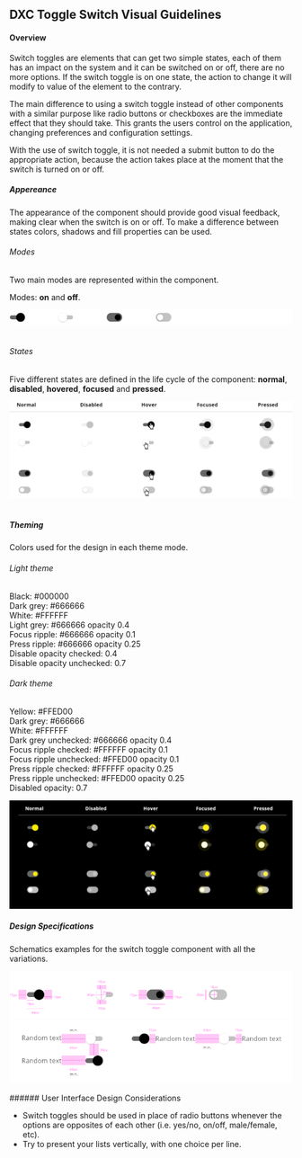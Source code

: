 
## DXC Toggle Switch Visual Guidelines

#### Overview

Switch toggles are elements that can get two simple states, each of them has an impact on the system and it can be switched on or off, there are no more options.
If the switch toggle is on one state, the action to change it will modify to value of the element to the contrary.

The main difference to using a switch toggle instead of other components with a similar purpose like radio buttons or checkboxes are the immediate effect that they should take. This grants the users control on the application, changing preferences and configuration settings.

With the use of switch toggle, it is not needed a submit button to do the appropriate action, because the action takes place at the moment that the switch is turned on or off.

##### *Appereance*

The appearance of the component should provide good visual feedback, making clear when the switch is on or off. To make a difference between states colors, shadows and fill properties can be used.
<br>

###### Modes

Two main modes are represented within the component.

Modes: __on__ and __off__.
<div> <img src="images/switch_modes.png"/></div>
<br>

###### States

Five different states are defined in the life cycle of the component: __normal__, __disabled__, __hovered__, __focused__ and __pressed__.

<div> <img src="images/switch_states.png"/></div>
<br>

##### *Theming*

Colors used for the design in each theme mode.

###### Light theme

Black: #000000  
Dark grey: #666666  
White: #FFFFFF  
Light grey: #666666 opacity 0.4  
Focus ripple: #666666 opacity 0.1  
Press ripple: #666666 opacity 0.25  
Disable opacity checked: 0.4  
Disable opacity unchecked: 0.7  

###### Dark theme

Yellow: #FFED00  
Dark grey: #666666  
White: #FFFFFF  
Dark grey unchecked: #666666 opacity 0.4  
Focus ripple checked: #FFFFFF opacity 0.1  
Focus ripple unchecked: #FFED00 opacity 0.1  
Press ripple checked: #FFFFFF opacity 0.25  
Press ripple unchecked: #FFED00 opacity 0.25  
Disabled opacity: 0.7  


<div> <img src="images/switch_dark.png"/></div>

##### *Design Specifications*

Schematics examples for the switch toggle component with all the variations.

<div> <img src="images/switch_specs.png"/></div>
<div> <img src="images/switch_specs2.png"/></div>
<br>
###### User Interface Design Considerations

- Switch toggles should be used in place of radio buttons whenever the options are opposites of each other (i.e. yes/no, on/off, male/female, etc).
- Try to present your lists vertically, with one choice per line. 